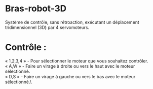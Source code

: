 # Bras-robot-3D
Système de contrôle, sans rétroaction, exécutant un déplacement tridimensionnel (3D) par 4 servomoteurs.
# Contrôle :
« 1,2,3,4 » - Pour sélectionner le moteur que vous souhaitez contrôler.\
« A,W »     - Faire un virage à droite ou vers le haut avec le moteur sélectionné.\
« D,S »     - Faire un virage à gauche ou vers le bas avec le moteur sélectionné.\
